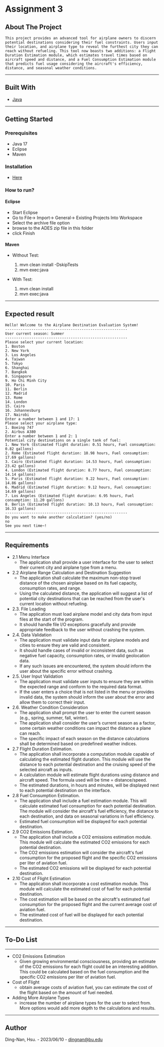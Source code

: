 # Assignment 3

## About The Project

```
This project provides an advanced tool for airplane owners to discern potential destinations considering their fuel constraints. Users input their location, and airplane type to reveal the furthest city they can reach without refueling. This tool now boasts two additions: a Flight Duration Estimation module, which estimates travel times based on aircraft speed and distance, and a Fuel Consumption Estimation module that predicts fuel usage considering the aircraft's efficiency, distance, and seasonal weather conditions.
```

---

## Built With

- [Java](<https://en.wikipedia.org/wiki/Java_(programming_language)>)

---

## Getting Started

### Prerequisites

- Java 17
- Eclipse
- Maven

### Installation

- [Here](https://www.java.com/en/download/help/download_options.html)

### How to run?

#### Eclipse

- Start Eclipse
- Go to File-> Import-> General-> Existing Projects Into Workspace
- Select the archive file option
- browse to the ADES zip file in this folder
- click Finish

#### Maven

- Without Test:

  1. mvn clean install -DskipTests
  2. mvn exec:java

- With Test:
  1. mvn clean install
  2. mvn exec:java

---

## Expected result

```
Hello! Welcome to the Airplane Destination Evaluation System!
--------------------------------------------------------
User current season: Summer
--------------------------------------------------------
Please select your current location:
1. Boston
2. New York
3. Los Angeles
4. Taiwan
5. Tokyo
6. Shanghai
7. Bangkok
8. Singapore
9. Ho Chi Minh City
10. Paris
11. Berlin
12. Madrid
13. Rome
14. London
15. Cairo
16. Johannesburg
17. Nairobi
Enter a number between 1 and 17: 1
Please select your airplane type:
1. Boeing 747
2. Airbus A380
Enter a number between 1 and 2: 1
Potential city destinations on a single tank of fuel:
1. New York (Estimated flight duration: 0.51 hours, Fuel consumption: 0.82 gallons)
2. Rome (Estimated flight duration: 10.98 hours, Fuel consumption: 17.69 gallons)
3. Cairo (Estimated flight duration: 14.53 hours, Fuel consumption: 23.42 gallons)
4. London (Estimated flight duration: 8.77 hours, Fuel consumption: 14.14 gallons)
5. Paris (Estimated flight duration: 9.22 hours, Fuel consumption: 14.86 gallons)
6. Madrid (Estimated flight duration: 9.12 hours, Fuel consumption: 14.69 gallons)
7. Los Angeles (Estimated flight duration: 6.95 hours, Fuel consumption: 11.20 gallons)
8. Berlin (Estimated flight duration: 10.13 hours, Fuel consumption: 16.33 gallons)
--------------------------------------------------------
Do you want to make another calculation? (yes/no)
no
See you next time~!
```

---

## Requirements

- 2.1 Menu Interface
  - The application shall provide a user interface for the user to select their current city and airplane type from a menu.
- 2.2 Airplane Range Calculation and Destination Suggestion
  - The application shall calculate the maximum non-stop travel distance of the chosen airplane based on its fuel capacity, consumption rates, and range.
  - Using the calculated distance, the application will suggest a list of potential city destinations that can be reached from the user's current location without refueling.
- 2.3. File Loading
  - The application must load airplane model and city data from input files at the start of the program.
  - It should handle file I/O exceptions gracefully and provide appropriate feedback to the user without crashing the system.
- 2.4. Data Validation
  - The application must validate input data for airplane models and cities to ensure they are valid and consistent.
  - It should handle cases of invalid or inconsistent data, such as negative fuel capacity, consumption rates, or invalid geolocation data.
  - If any such issues are encountered, the system should inform the user about the specific error without crashing.
- 2.5. User Input Validation
  - The application must validate user inputs to ensure they are within the expected range and conform to the required data format.
  - If the user enters a choice that is not listed in the menu or provides invalid data, the system should inform the user about the error and allow them to correct their input.
- 2.6. Weather Condition Consideration
  - The application shall prompt the user to enter the current season (e.g., spring, summer, fall, winter).
  - The application shall consider the user’s current season as a factor, some certain weather conditions can impact the distance a plane can reach.
  - The specific impact of each season on the distance calculations shall be determined based on predefined weather indices.
- 2.7 Flight Duration Estimation.
  - The application shall incorporate a computation module capable of calculating the estimated flight duration. This module will use the distance to each potential destination and the cruising speed of the selected aircraft as inputs.
  - A calculation module will estimate flight durations using distance and aircraft speed. The formula used will be time = distance/speed.
  - The estimated durations, in hours and minutes, will be displayed next to each potential destination on the interface.
- 2.8 Fuel Consumption Estimation.
  - The application shall include a fuel estimation module. This will calculate estimated fuel consumption for each potential destination. The module will consider the aircraft's fuel efficiency, the distance to each destination, and data on seasonal variations in fuel efficiency.
  - Estimated fuel consumption will be displayed for each potential destination.
- 2.9 CO2 Emissions Estimation.
  - The application shall include a CO2 emissions estimation module. This module will calculate the estimated CO2 emissions for each potential destination.
  - The CO2 emissions estimation will consider the aircraft's fuel consumption for the proposed flight and the specific CO2 emissions per liter of aviation fuel.
  - The estimated CO2 emissions will be displayed for each potential destination.
- 2.10 Cost of Flight Estimation
  - The application shall incorporate a cost estimation module. This module will calculate the estimated cost of fuel for each potential destination.
  - The cost estimation will be based on the aircraft's estimated fuel consumption for the proposed flight and the current average cost of aviation fuel.
  - The estimated cost of fuel will be displayed for each potential destination.

---

## To-Do List

---

- CO2 Emissions Estimation
  - Given growing environmental consciousness, providing an estimate of the CO2 emissions for each flight could be an interesting addition. This could be calculated based on the fuel consumption and the specific CO2 emissions per liter of aviation fuel.
- Cost of Flight
  - obtain average costs of aviation fuel, you can estimate the cost of the flight based on the amount of fuel needed.
- Adding More Airplane Types
  - increase the number of airplane types for the user to select from. More options would add more depth to the calculations and results.

---

## Author

Ding-Nan, Hsu. - 2023/06/10 -
dingnan@bu.edu
